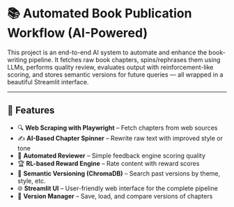 # 📚 Automated Book Publication Workflow (AI-Powered)

This project is an end-to-end AI system to automate and enhance the book-writing pipeline. It fetches raw book chapters, spins/rephrases them using LLMs, performs quality review, evaluates output with reinforcement-like scoring, and stores semantic versions for future queries — all wrapped in a beautiful Streamlit interface.

---

## 🚀 Features

- 🔍 **Web Scraping with Playwright** – Fetch chapters from web sources
- ✍️ **AI-Based Chapter Spinner** – Rewrite raw text with improved style or tone
- 🧠 **Automated Reviewer** – Simple feedback engine scoring quality
- 🏆 **RL-based Reward Engine** – Rate content with reward scores
- 🧬 **Semantic Versioning (ChromaDB)** – Search past versions by theme, style, etc.
- 🌐 **Streamlit UI** – User-friendly web interface for the complete pipeline
- 💾 **Version Manager** – Save, load, and compare versions of chapters




